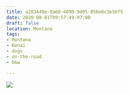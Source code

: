```yaml
---
title: a283449e-8a60-4090-9d05-056e0c3e56f5
date: 2020-08-01T09:57:49-07:00
draft: false
location: Montana
tags:
- Montana
- Kenai
- dogs
- on-the-road
- b&w

---
```

![](https://d17enza3bfujl8.cloudfront.net/a283449e-8a60-4090-9d05-056e0c3e56f5.jpg)
